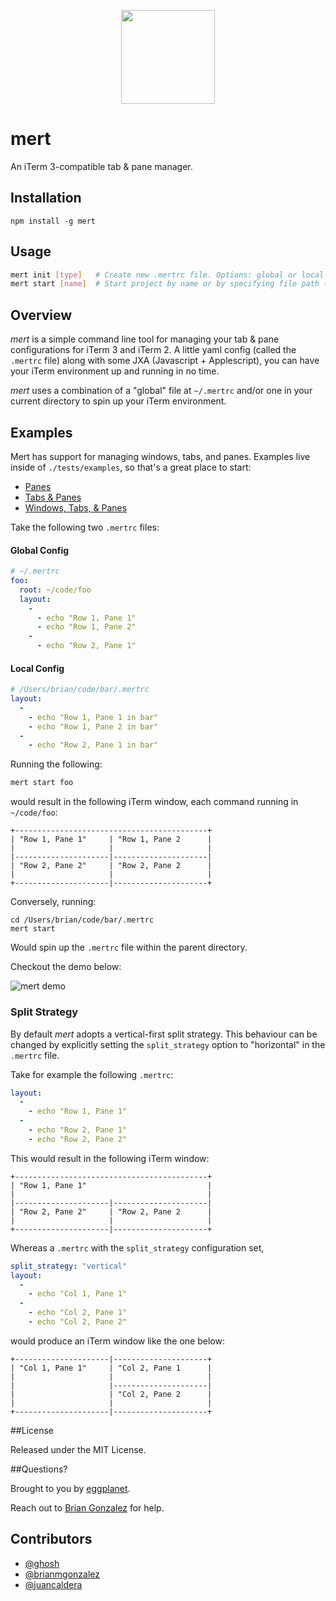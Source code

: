 
<p align="center"><img
src="https://cloud.githubusercontent.com/assets/659829/15808225/1a837da0-2b27-11e6-94fc-7809d432cd4a.jpg" width="150px"></p>

# mert

An iTerm 3-compatible tab & pane manager.

## Installation

```
npm install -g mert
```

## Usage

```bash
mert init [type]   # Create new .mertrc file. Options: global or local
mert start [name]  # Start project by name or by specifying file path (defaults to .mertrc in cwd)
```

## Overview

_mert_ is a simple command line tool for managing your tab & pane configurations for iTerm 3
and iTerm 2. A little yaml config (called the `.mertrc` file) along with some JXA (Javascript +
Applescript), you can have your iTerm environment up and running in no time.

_mert_ uses a combination of a "global" file at `~/.mertrc` and/or one in your current directory to
spin up your iTerm environment.

## Examples

Mert has support for managing windows, tabs, and panes. Examples live inside of
`./tests/examples`, so that's a great place to start:

- [Panes](https://github.com/eggplanetio/mert/blob/master/tests/examples/.mertrc-base)
- [Tabs & Panes](https://github.com/eggplanetio/mert/blob/master/tests/examples/.mertrc-tabs)
- [Windows, Tabs, &
    Panes](https://github.com/eggplanetio/mert/blob/master/tests/examples/.mertrc-windows-and-tabs)

Take the following two `.mertrc` files:

#### Global Config
```yaml
# ~/.mertrc
foo:
  root: ~/code/foo
  layout:
    -
      - echo "Row 1, Pane 1"
      - echo "Row 1, Pane 2"
    -
      - echo "Row 2, Pane 1"
  ```

#### Local Config
```yaml
# /Users/brian/code/bar/.mertrc
layout:
  -
    - echo "Row 1, Pane 1 in bar"
    - echo "Row 1, Pane 2 in bar"
  -
    - echo "Row 2, Pane 1 in bar"
```

Running the following:

```bash
mert start foo
```

would result in the following iTerm window, each command running in `~/code/foo`:

```
+-------------------------------------------+
| "Row 1, Pane 1"     | "Row 1, Pane 2      |
|                     |                     |
|---------------------|---------------------|
| "Row 2, Pane 2"     | "Row 2, Pane 2      |
|                     |                     |
+---------------------|---------------------+
```

Conversely, running:

```
cd /Users/brian/code/bar/.mertrc
mert start
```

Would spin up the `.mertrc` file within the parent directory.

Checkout the demo below:

![mert demo](https://cloud.githubusercontent.com/assets/659829/15803031/c0e7a9e0-2a7e-11e6-89f9-38704b28ecba.gif)

### Split Strategy
By default *mert* adopts a vertical-first split strategy. This behaviour can be changed by explicitly setting the `split_strategy` option to "horizontal" in the `.mertrc` file.

Take for example the following `.mertrc`:

```yaml
layout:
  -
    - echo "Row 1, Pane 1"
  -
    - echo "Row 2, Pane 1"
    - echo "Row 2, Pane 2"
```

This would result in the following iTerm window:
```
+-------------------------------------------+
| "Row 1, Pane 1"                           |
|                                           |
|---------------------|---------------------|
| "Row 2, Pane 2"     | "Row 2, Pane 2      |
|                     |                     |
+---------------------|---------------------+
```

Whereas a `.mertrc` with the `split_strategy` configuration set,

```yaml
split_strategy: "vertical"
layout:
  -
    - echo "Col 1, Pane 1"
  -
    - echo "Col 2, Pane 1"
    - echo "Col 2, Pane 2"
```

would produce an iTerm window like the one below:

```
+---------------------|---------------------+
| "Col 1, Pane 1"     | "Col 2, Pane 1      |
|                     |                     |
|                     |---------------------|
|                     | "Col 2, Pane 2      |
|                     |                     |
+---------------------|---------------------+
```


##License

Released under the MIT License.

##Questions?

Brought to you by [eggplanet](http://www.eggplanet.io/).

Reach out to [Brian Gonzalez](http://twitter.com/briangonzalez) for help.

## Contributors

- [@ghosh](https://twitter.com/_ighosh)
- [@brianmgonzalez](https://twitter.com/brianmgonzalez)
- [@juancaldera](#)
